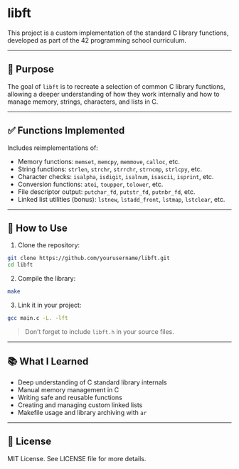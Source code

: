 # libft

This project is a custom implementation of the standard C library functions, developed as part of the 42 programming school curriculum.

---

## 🧠 Purpose

The goal of `libft` is to recreate a selection of common C library functions, allowing a deeper understanding of how they work internally and how to manage memory, strings, characters, and lists in C.

---

## ✅ Functions Implemented

Includes reimplementations of:

- Memory functions: `memset`, `memcpy`, `memmove`, `calloc`, etc.  
- String functions: `strlen`, `strchr`, `strrchr`, `strncmp`, `strlcpy`, etc.  
- Character checks: `isalpha`, `isdigit`, `isalnum`, `isascii`, `isprint`, etc.  
- Conversion functions: `atoi`, `toupper`, `tolower`, etc.  
- File descriptor output: `putchar_fd`, `putstr_fd`, `putnbr_fd`, etc.  
- Linked list utilities (bonus): `lstnew`, `lstadd_front`, `lstmap`, `lstclear`, etc.

---

## 🔧 How to Use

1. Clone the repository:

```bash
git clone https://github.com/yourusername/libft.git
cd libft
```

2. Compile the library:

```bash
make
```

3. Link it in your project:

```bash
gcc main.c -L. -lft
```

> Don’t forget to include `libft.h` in your source files.

---

## 📚 What I Learned

- Deep understanding of C standard library internals  
- Manual memory management in C  
- Writing safe and reusable functions  
- Creating and managing custom linked lists  
- Makefile usage and library archiving with `ar`  

---

## 📄 License

MIT License. See LICENSE file for more details.
